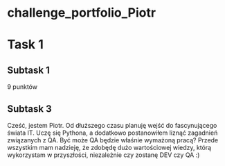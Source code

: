 # challenge_portfolio_Piotr
<h1> Task 1 </h1>
<h2> Subtask 1 </h2>
9 punktów
<h2> Subtask 3 </h2>
Cześć, jestem Piotr. Od dłuższego czasu planuję wejść do fascynującego świata IT. Uczę się Pythona, a dodatkowo postanowiłem liznąć zagadnień związanych z QA. Być może QA będzie właśnie wymażoną pracą? 
Przede wszystkim mam nadzieję, że zdobędę dużo wartościowej wiedzy, którą wykorzystam w przyszłości, niezależnie czy zostanę DEV czy QA :)

